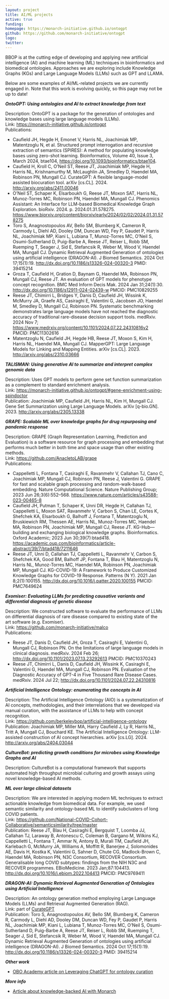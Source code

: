 ```yaml
---
layout: project
title: AI/ML projects
active: true
funding: 
homepage: https://monarch-initiative.github.io/ontogpt
github: https://github.com/monarch-initiative/ontogpt 
logo: 
twitter: 
---
```


BBOP is at the cutting edge of developing and applying new artificial intelligence (AI) and machine learning (ML) techniques in bioinformatics and biomedical ontologies.
Approaches we are exploring include Knowledge Graphs (KGs) and Large Language Models (LLMs) such as GPT and LLAMA.

Below are some examples of AI/ML-related projects we are currently engaged in.
Note that this work is evolving quickly, so this page may not be up to date!

***OntoGPT: Using ontologies and AI to extract knowledge from text***

Description: OntoGPT is a package for the generation of ontologies and knowledge bases using large language models (LLMs).<br/>
Link: https://monarch-initiative.github.io/ontogpt<br/>
Publications:
- Caufield JH, Hegde H, Emonet V, Harris NL, Joachimiak MP, Matentzoglu N, et al. Structured prompt interrogation and recursive extraction of semantics (SPIRES): A method for populating knowledge bases using zero-shot learning. Bioinformatics, Volume 40, Issue 3, March 2024, btae104, https://doi.org/10.1093/bioinformatics/btae104.
- Caufield H, Kroll C, O’Neil ST, Reese JT, Joachimiak MP, Hegde H, Harris NL, Krishnamurthy M, McLaughlin JA, Smedley D, Haendel MA, Robinson PN, Mungall CJ. CurateGPT: A flexible language-model assisted biocuration tool. arXiv [cs.CL]. 2024. http://arxiv.org/abs/2411.00046  
- O’Neil ST, Schaper K, Elsarboukh G, Reese JT, Moxon SAT, Harris NL, Munoz-Torres MC, Robinson PN, Haendel MA, Mungall CJ. Phenomics Assistant: An Interface for LLM-based Biomedical Knowledge Graph Exploration. bioRxiv. 2024. p. 2024.01.31.578275. https://www.biorxiv.org/content/biorxiv/early/2024/02/02/2024.01.31.578275
- Toro S, Anagnostopoulos AV, Bello SM, Blumberg K, Cameron R, Carmody L, Diehl AD, Dooley DM, Duncan WD, Fey P, Gaudet P, Harris NL, Joachimiak MP, Kiani L, Lubiana T, Munoz-Torres MC, O’Neil S, Osumi-Sutherland D, Puig-Barbe A, Reese JT, Reiser L, Robb SM, Ruemping T, Seager J, Sid E, Stefancsik R, Weber M, Wood V, Haendel MA, Mungall CJ. Dynamic Retrieval Augmented Generation of ontologies using artificial intelligence (DRAGON-AI). J Biomed Semantics. 2024 Oct 17;15(1):19. http://dx.doi.org/10.1186/s13326-024-00320-3 PMID: 39415214
- Groza T, Caufield H, Gration D, Baynam G, Haendel MA, Robinson PN, Mungall CJ, Reese JT. An evaluation of GPT models for phenotype concept recognition. BMC Med Inform Decis Mak. 2024 Jan 31;24(1):30. http://dx.doi.org/10.1186/s12911-024-02439-w PMCID: PMC10829255
- Reese JT, Chimirri L, Bridges Y, Danis D, Caufield JH, Wissink K, McMurry JA, Graefe AS, Casiraghi E, Valentini G, Jacobsen JO, Haendel M, Smedley D, Mungall CJ, Robinson PN. Systematic benchmarking demonstrates large language models have not reached the diagnostic accuracy of traditional rare-disease decision support tools. medRxiv. 2024 Nov 7; https://www.medrxiv.org/content/10.1101/2024.07.22.24310816v2 PMCID: PMC11302616
- Matentzoglu N, Caufield JH, Hegde HB, Reese JT, Moxon S, Kim H, Harris NL, Haendel MA, Mungall CJ. MapperGPT: Large Language Models for Linking and Mapping Entities. arXiv [cs.CL]. 2023. http://arxiv.org/abs/2310.03666

***TALISMAN: Using generative AI to summarize and interpret complex genomic data***

Description: Uses GPT models to perform gene set function summarization as a complement to standard enrichment analysis.<br/>
Link: https://monarch-initiative.github.io/ontogpt/#gene-enrichment-using-spindoctor<br/>
Publication: Joachimiak MP, Caufield JH, Harris NL, Kim H, Mungall CJ. Gene Set Summarization using Large Language Models. arXiv [q-bio.GN]. 2023. http://arxiv.org/abs/2305.13338 

***GRAPE: Scalable ML over knowledge graphs for drug repurposing and pandemic response***

Description: GRAPE (Graph Representation Learning, Prediction and Evaluation) is a software resource for graph processing and embedding that performs much better in both time and space usage than other existing methods.<br/>
Link: https://github.com/AnacletoLAB/grape <br/>
Publications: 
- Cappelletti L, Fontana T, Casiraghi E, Ravanmehr V, Callahan TJ, Cano C, Joachimiak MP, Mungall CJ, Robinson PN, Reese J, Valentini G. GRAPE for fast and scalable graph processing and random-walk-based embedding. Nature Computational Science. Nature Publishing Group; 2023 Jun 26;3(6):552–568. https://www.nature.com/articles/s43588-023-00465-8 
- Caufield JH, Putman T, Schaper K, Unni DR, Hegde H, Callahan TJ, Cappelletti L, Moxon SAT, Ravanmehr V, Carbon S, Chan LE, Cortes K, Shefchek KA, Elsarboukh G, Balhoff J, Fontana T, Matentzoglu N, Bruskiewich RM, Thessen AE, Harris NL, Munoz-Torres MC, Haendel MA, Robinson PN, Joachimiak MP, Mungall CJ, Reese JT. KG-Hub—building and exchanging biological knowledge graphs. Bioinformatics. Oxford Academic; 2023 Jun 30;39(7):btad418. https://academic.oup.com/bioinformatics/article-abstract/39/7/btad418/7211646
- Reese JT, Unni D, Callahan TJ, Cappelletti L, Ravanmehr V, Carbon S, Shefchek KA, Good BM, Balhoff JP, Fontana T, Blau H, Matentzoglu N, Harris NL, Munoz-Torres MC, Haendel MA, Robinson PN, Joachimiak MP, Mungall CJ. KG-COVID-19: A Framework to Produce Customized Knowledge Graphs for COVID-19 Response. Patterns (N Y). 2021 Jan 8;2(1):100155. http://dx.doi.org/10.1016/j.patter.2020.100155 PMCID: PMC7649624

***Exomiser: Evaluating LLMs for predicting causative variants and differential diagnosis of genetic disease***

Description: We constructed software to evaluate the performance of LLMs on differential diagnosis of rare disease compared to existing state of the art software (e.g. Exomiser).<br/>
Link: https://github.com/monarch-initiative/malco <br/>
Publications:
- Reese JT, Danis D, Caufield JH, Groza T, Casiraghi E, Valentini G, Mungall CJ, Robinson PN. On the limitations of large language models in clinical diagnosis. medRxiv. 2024 Feb 26; http://dx.doi.org/10.1101/2023.07.13.23292613 PMCID: PMC10370243 
- Reese JT, Chimirri L, Danis D, Caufield JH, Wissink K, Casiraghi E, Valentini G, Haendel MA, Mungall CJ, Robinson PN. Evaluation of the Diagnostic Accuracy of GPT-4 in Five Thousand Rare Disease Cases. medRxiv. 2024 Jul 22; http://dx.doi.org/10.1101/2024.07.22.24310816

***Artificial Intelligence Ontology: enumerating the concepts in AI***

Description: The Artificial Intelligence Ontology (AIO) is a systematization of AI concepts, methodologies, and their interrelations that we developed via manual curation, with the assistance of LLMs to help with concept recognition.<br/>
Link: https://github.com/berkeleybop/artificial-intelligence-ontology <br/>
Publication: Joachimiak MP, Miller MA, Harry Caufield J, Ly R, Harris NL, Tritt A, Mungall CJ, Bouchard KE. The Artificial Intelligence Ontology: LLM-assisted construction of AI concept hierarchies. arXiv [cs.LG]. 2024. http://arxiv.org/abs/2404.03044 

***CultureBot: predicting growth conditions for microbes using Knowledge Graphs and AI***

Description: CultureBot is a computational framework that supports automated high throughput microbial culturing and growth assays using novel knowledge-based AI methods.

***ML over large clinical datasets***

Description: We are interested in applying modern ML techniques to extract actionable knowledge from biomedical data. For example, we used semantic similarity and ontology-based ML to identify subclusters of long COVID patients.<br/>
Link: https://github.com/National-COVID-Cohort-Collaborative/semanticsimilarity/tree/master <br/>
Publication: Reese JT, Blau H, Casiraghi E, Bergquist T, Loomba JJ, Callahan TJ, Laraway B, Antonescu C, Coleman B, Gargano M, Wilkins KJ, Cappelletti L, Fontana T, Ammar N, Antony B, Murali TM, Caufield JH, Karlebach G, McMurry JA, Williams A, Moffitt R, Banerjee J, Solomonides AE, Davis H, Kostka K, Valentini G, Sahner D, Chute CG, Madlock-Brown C, Haendel MA, Robinson PN, N3C Consortium, RECOVER Consortium. Generalisable long COVID subtypes: findings from the NIH N3C and RECOVER programmes. EBioMedicine. 2023 Jan;87:104413. http://dx.doi.org/10.1016/j.ebiom.2022.104413 PMCID: PMC9769411

***DRAGON-AI: Dynamic Retrieval Augmented Generation of Ontologies using Artificial Intelligence***

Description: An ontology generation method employing Large Language Models (LLMs) and Retrieval Augmented Generation (RAG).<br/>
Link: part of [CurateGPT](https://github.com/monarch-initiative/curate-gpt)<br/>
Publication: Toro S, Anagnostopoulos AV, Bello SM, Blumberg K, Cameron R, Carmody L, Diehl AD, Dooley DM, Duncan WD, Fey P, Gaudet P, Harris NL, Joachimiak MP, Kiani L, Lubiana T, Munoz-Torres MC, O’Neil S, Osumi-Sutherland D, Puig-Barbe A, Reese JT, Reiser L, Robb SM, Ruemping T, Seager J, Sid E, Stefancsik R, Weber M, Wood V, Haendel MA, Mungall CJ. Dynamic Retrieval Augmented Generation of ontologies using artificial intelligence (DRAGON-AI). J Biomed Semantics. 2024 Oct 17;15(1):19. http://dx.doi.org/10.1186/s13326-024-00320-3 PMID: 39415214

***Other work***

- [OBO Academy article on Leveraging ChatGPT for ontology curation](https://oboacademy.github.io/obook/lesson/chatgpt-ontology-curation/)

***More info***

- [Article about knowledge-backed AI with Monarch](https://monarchinit.medium.com/knowledge-backed-ai-with-monarch-a-match-made-in-heaven-a8296eec6b9f)
